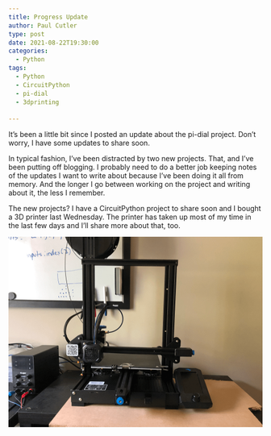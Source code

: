 ```yaml
---
title: Progress Update
author: Paul Cutler 
type: post 
date: 2021-08-22T19:30:00
categories:
  - Python
tags:
  - Python
  - CircuitPython
  - pi-dial
  - 3dprinting

---
```

It’s been a little bit since I posted an update about the pi-dial project.  Don’t worry, I have some updates to share soon.

In typical fashion, I’ve been distracted by two new projects.  That, and I’ve been putting off blogging.  I probably need to do a better job keeping notes of the updates I want to write about because I’ve been doing it all from memory.  And the longer I go between working on the project and writing about it, the less I remember.  

The new projects?  I have a CircuitPython project to share soon and I bought a 3D printer last Wednesday.  The printer has taken up most of my time in the last few days and I’ll share more about that, too.

![Ender 3 v2 3D Printer](ender3v2.png)